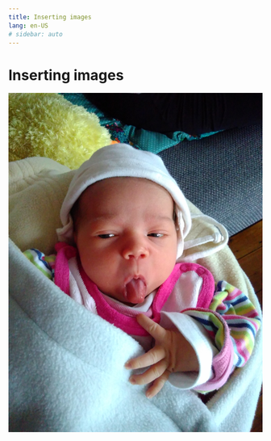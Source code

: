 ```yaml
---
title: Inserting images
lang: en-US
# sidebar: auto
---
```

# Inserting images

![Freche Mira](../img/freche-mira.jpg)